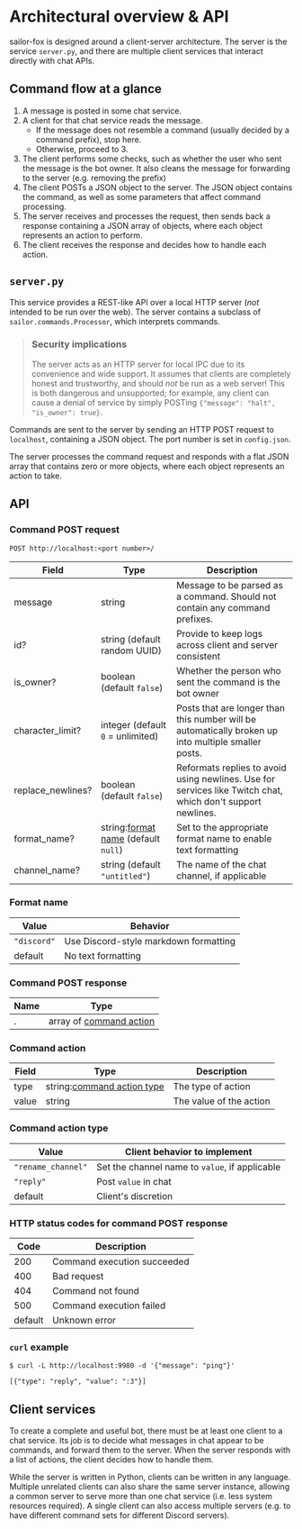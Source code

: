 # Architectural overview & API

sailor-fox is designed around a client-server architecture.
The server is the service `server.py`,
and there are multiple client services that interact directly with chat APIs.

## Command flow at a glance

1. A message is posted in some chat service.
2. A client for that chat service reads the message.
    * If the message does not resemble a command (usually decided by a command prefix), stop here.
    * Otherwise, proceed to 3.
3. The client performs some checks, such as whether the user who sent the message is the bot owner.
   It also cleans the message for forwarding to the server (e.g. removing the prefix)
4. The client POSTs a JSON object to the server.
   The JSON object contains the command,
   as well as some parameters that affect command processing.
5. The server receives and processes the request, then sends back a response containing
   a JSON array of objects, where each object represents an action to perform.
6. The client receives the response and decides how to handle each action.

## `server.py`

This service provides a REST-like API over a local HTTP server (_not_ intended to be run over the web).
The server contains a subclass of `sailor.commands.Processor`, which interprets commands.

> ### Security implications
> The server acts as an HTTP server for local IPC due to its convenience and wide support.
> It assumes that clients are completely honest and trustworthy,
> and should *not* be run as a web server!
> This is both dangerous and unsupported;
> for example, any client can cause a denial of service by simply POSTing
> `{"message": "halt", "is_owner": true}`.

Commands are sent to the server by sending an HTTP POST request to `localhost`, containing a JSON object.
The port number is set in `config.json`.

The server processes the command request and responds with a flat JSON array that contains zero or more objects, where
each object represents an action to take.

## API

### Command POST request

`POST http://localhost:<port number>/`

| Field             | Type                                                | Description
| ---               | ---                                                 | ---
| message           | string                                              | Message to be parsed as a command. Should not contain any command prefixes.
| id?               | string (default random UUID)                        | Provide to keep logs across client and server consistent
| is_owner?         | boolean (default `false`)                           | Whether the person who sent the command is the bot owner
| character_limit?  | integer (default `0` = unlimited)                   | Posts that are longer than this number will be automatically broken up into multiple smaller posts.
| replace_newlines? | boolean (default `false`)                           | Reformats replies to avoid using newlines. Use for services like Twitch chat, which don't support newlines.
| format_name?      | string:[format name](#format-name) (default `null`) | Set to the appropriate format name to enable text formatting
| channel_name?     | string (default `"untitled"`)                       | The name of the chat channel, if applicable

### Format name

| Value       | Behavior
| ---         | ---
| `"discord"` | Use Discord-style markdown formatting
| default     | No text formatting

### Command POST response

| Name | Type
| ---  | ---
| .    |  array of [command action](#command-action)

### Command action

| Field | Type                                               | Description
| ---   | ---                                                | ---
| type  | string:[command action type](#command-action-type) | The type of action
| value | string                                             | The value of the action

### Command action type

| Value              | Client behavior to implement
| ---                | ---
| `"rename_channel"` | Set the channel name to `value`, if applicable
| `"reply"`          | Post `value` in chat
| default            | Client's discretion

### HTTP status codes for command POST response

| Code    | Description
| ---     | ---
| 200     | Command execution succeeded
| 400     | Bad request
| 404     | Command not found
| 500     | Command execution failed
| default | Unknown error

### `curl` example
```
$ curl -L http://localhost:9980 -d '{"message": "ping"}'

[{"type": "reply", "value": ":3"}]
```

## Client services

To create a complete and useful bot, there must be at least one client to a chat service.
Its job is to decide what messages in chat appear to be commands, and forward them to the server.
When the server responds with a list of actions, the client decides how to handle them.

While the server is written in Python, clients can be written in any language.
Multiple unrelated clients can also share the same server instance, allowing a common server
to serve more than one chat service (i.e. less system resources required).
A single client can also access multiple servers (e.g. to have different command sets for
different Discord servers).
